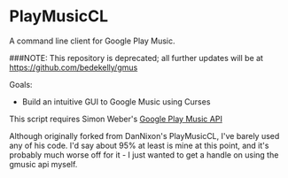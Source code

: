 PlayMusicCL
===========

A command line client for Google Play Music.

###NOTE: This repository is deprecated; all further updates will be at https://github.com/bedekelly/gmus

Goals:

* Build an intuitive GUI to Google Music using Curses



This script requires Simon Weber's [Google Play Music API](https://github.com/simon-weber/Unofficial-Google-Music-API) 

Although originally forked from DanNixon's PlayMusicCL, I've barely used any of his code. I'd say about 95% at least is mine at this point, and it's probably much worse off for it - I just wanted to get a handle on using the gmusic api myself.
